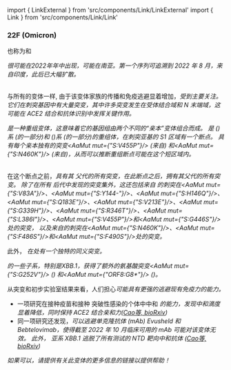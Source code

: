 import { LinkExternal } from 'src/components/Link/LinkExternal'
import { Link } from 'src/components/Link/Link'




<MdxContent filepath="VoCHeader.md'" />

### 22F (Omicron)
也称为<Lin name="XBB" />和<Who name="Omicron" />

<MdxContent filepath="OmicronHeader.md'" />

<Var name="22F (Omicron)"/> 很可能在2022年年中出现，可能在南亚。第一个序列可追溯到 2022 年 8 月，来自印度，此后已大幅扩散。
<br/><br/>

与所有的<Who name="Omicron" />变体一样, 由于该变体家族的传播和免疫逃避显着增加，<Var name="22F (Omicron)" prefix=""/>受到主要关注。它们在刺突基因中有大量突变，其中许多突变发生在受体结合域和 N 末端域，这可能在 ACE2 结合和抗体识别中发挥关键作用。

<Var name="22F (Omicron)" prefix=""/>是一种重组变体，这意味着它的基因组由两个不同的“亲本”变体组合而成。 <Var name="22F (Omicron)" prefix=""/>是<Lin name="BJ.1"/> (<Lin name="BA.2.10.1.1"/>)系 (<Var name="21L (Omicron)" prefix=""/>的一部分)和<Lin name="BM.1.1.1"/> (<Lin name="BA.2.75.3.1.1.1"/>)系 (<Var name="22D (Omicron)" prefix=""/>的一部分)的重组体，在刺突亚基的 S1 区域有一个断点。
<Var name="22F (Omicron)" prefix=""/> 具有每个亲本独有的突变<AaMut mut={"S:V455P"}/> (来自<Lin name="BJ.1"/>) 和<AaMut mut={"S:N460K"}/> (来自<Lin name="BM.1.1.1"/>)，从而可以推断重组断点可能在这个短区域内。
<br/>
<br/>

在这个断点之前，<Var name="22F (Omicron)" prefix=""/>具有其 <Lin name="BJ.1"/>父代的所有突变，在此断点之后，拥有其<Lin name="BM.1.1.1"/>父代的所有突变。 除了在所有 <Var name="21L (Omicron)" prefix=""/>后代中发现的突变集外，这还包括来自 <Lin name="BJ.1"/>的刺突在<AaMut mut={"S:V83A"}/>、<AaMut mut={"S:Y144-"}/>、<AaMut mut={"S:H146Q"}/>、 <AaMut mut={"S:Q183E"}/>、<AaMut mut={"S:V213E"}/>、<AaMut mut={"S:G339H"}/>、<AaMut mut={"S:R346T"}/>、<AaMut mut={"S:L386I"}/>、<AaMut mut={"S:V455P"}/>和<AaMut mut={"S:G446S"}/>处的突变， 以及来自<Lin name="BM.1.1.1"/>的刺突在<AaMut mut={"S:N460K"}/>、<AaMut mut={"S:F486S"}/>和<AaMut mut={"S:F490S"}/>处的突变。

此外， <Var name="22F (Omicron)" prefix=""/>在<NucMut mut="A19326G" />处有一个独特的同义突变。

<Var name="22F (Omicron)" prefix=""/>的一些子系，特别是XBB.1，获得了额外的氨基酸突变<AaMut mut={"S:G252V"}/> (<NucMut mut="G22317T"/>) 和<AaMut mut={"ORF8:G8*"}/> (<NucMut mut="G27915T"/>)。

从突变和初步实验室结果来看，人们担心<Var name="22F (Omicron)" prefix=""/>可能具有更强的逃避现有免疫力的能力。
- 一项研究在接种疫苗和接种 <Who name="Omicron" />突破性感染的个体中中和 <Var name="22F (Omicron)" prefix=""/>的能力，发现中和滴度显着降低，同时保持 ACE2 结合亲和力([Cao等, bioRxiv](https://www.biorxiv.org/content/10.1101/2022.09.15.507787v4))
- 同一项研究还发现，<Var name="22F (Omicron)" prefix=""/>可以逃避单克隆抗体 (mAb) Evusheld 和 Bebtelovimab，使得截至 2022 年 10 月临床可用的 mAb 可能对该变体无效。 此外， <Var name="22F (Omicron)" prefix=""/>亚系 XBB.1 逃脱了所有测试的 NTD 靶向中和抗体 ([Cao等, bioRxiv](https://www.biorxiv.org/content/10.1101/2022.09.15.507787v4))


_如果可以，请提供有关此变体的更多信息的链接以提供帮助！_




